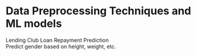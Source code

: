 # Data Preprocessing Techniques and ML models
Lending Club Loan Repayment Prediction <br />
Predict gender based on height, weight, etc.
